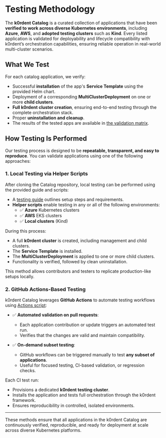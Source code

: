 # Testing Methodology

The **k0rdent Catalog** is a curated collection of applications that have been **verified to work across diverse Kubernetes environments**, including **Azure**, **AWS**, and **adopted testing clusters** such as **Kind**. Every listed application is validated for deployability and lifecycle compatibility with k0rdent’s orchestration capabilities, ensuring reliable operation in real-world multi-cluster scenarios.

## What We Test

For each catalog application, we verify:

- Successful **installation** of the app's **Service Template** using the provided Helm chart.
- Deployment of a corresponding **MultiClusterDeployment** on one or more **child clusters**.
- **Full k0rdent cluster creation**, ensuring end-to-end testing through the complete orchestration stack.
- Proper **uninstallation and cleanup**.
- The results of the tested apps are available in [the validation matrix](./validation_matrix.md).

## How Testing Is Performed

Our testing process is designed to be **repeatable, transparent, and easy to reproduce**. You can validate applications using one of the following approaches:

### 1. Local Testing via Helper Scripts

After cloning the Catalog repository, local testing can be performed using the provided guide and scripts:

- A [testing guide](./testing-guide.md) outlines setup steps and requirements.
- **Helper scripts** enable testing in any or all of the following environments:
  - ✅ **Azure** Kubernetes clusters
  - ✅ **AWS** EKS clusters
  - ✅ **Local clusters** (Kind)

During this process:

- A full **k0rdent cluster** is created, including management and child clusters.
- The **Service Template** is installed.
- The **MultiClusterDeployment** is applied to one or more child clusters.
- Functionality is verified, followed by clean uninstallation.

This method allows contributors and testers to replicate production-like setups locally.

### 2. GitHub Actions-Based Testing

k0rdent Catalog leverages **GitHub Actions** to automate testing workflows using [Actions script](../.github/workflows/helm-app-deploy.yml):

- ✅ **Automated validation on pull requests**:
  - Each application contribution or update triggers an automated test run.
  - Verifies that the changes are valid and maintain compatibility.

- ✅ **On-demand subset testing**:
  - GitHub workflows can be triggered manually to test **any subset of applications**.
  - Useful for focused testing, CI-based validation, or regression checks.

Each CI test run:

- Provisions a dedicated **k0rdent testing cluster**.
- Installs the application and tests full orchestration through the k0rdent framework.
- Ensures reproducibility in controlled, isolated environments.

---

These methods ensure that all applications in the k0rdent Catalog are continuously verified, reproducible, and ready for deployment at scale across diverse Kubernetes platforms.

